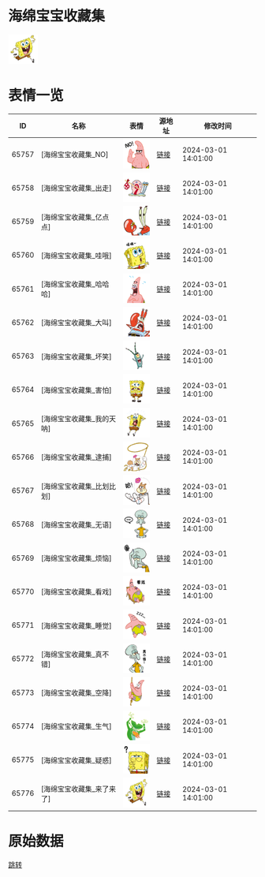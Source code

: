 # 海绵宝宝收藏集

<img src="./cover.png" height="60" alt="cover" />

# 表情一览

|ID|名称|表情|源地址|修改时间|
|----|----|----|----|----|
|65757|[海绵宝宝收藏集_NO]|<img src="./pic/065757_%5B海绵宝宝收藏集_NO%5D.png" height="60" alt="NO"/>|[链接](https://i0.hdslb.com/bfs/garb/5afc0e16f8cf06408965440a03efab8529b9df34.png)|2024-03-01 14:01:00|
|65758|[海绵宝宝收藏集_出走]|<img src="./pic/065758_%5B海绵宝宝收藏集_出走%5D.png" height="60" alt="出走"/>|[链接](https://i0.hdslb.com/bfs/garb/4bc5891f01baf7778c372b7eb951ffba17390b9e.png)|2024-03-01 14:01:00|
|65759|[海绵宝宝收藏集_亿点点]|<img src="./pic/065759_%5B海绵宝宝收藏集_亿点点%5D.png" height="60" alt="亿点点"/>|[链接](https://i0.hdslb.com/bfs/garb/3045d87ee27469c3a82b5f43698f759d2e09a353.png)|2024-03-01 14:01:00|
|65760|[海绵宝宝收藏集_哇哦]|<img src="./pic/065760_%5B海绵宝宝收藏集_哇哦%5D.png" height="60" alt="哇哦"/>|[链接](https://i0.hdslb.com/bfs/garb/92f0f698141bc9ab469ba7a822e8904be506ba19.png)|2024-03-01 14:01:00|
|65761|[海绵宝宝收藏集_哈哈哈]|<img src="./pic/065761_%5B海绵宝宝收藏集_哈哈哈%5D.png" height="60" alt="哈哈哈"/>|[链接](https://i0.hdslb.com/bfs/garb/926fd1eafe22ee6e680039bd2a726845f5b8a39d.png)|2024-03-01 14:01:00|
|65762|[海绵宝宝收藏集_大叫]|<img src="./pic/065762_%5B海绵宝宝收藏集_大叫%5D.png" height="60" alt="大叫"/>|[链接](https://i0.hdslb.com/bfs/garb/f8fdcc523023da7cab0f5c03ebf28ccaa8c8cbc1.png)|2024-03-01 14:01:00|
|65763|[海绵宝宝收藏集_坏笑]|<img src="./pic/065763_%5B海绵宝宝收藏集_坏笑%5D.png" height="60" alt="坏笑"/>|[链接](https://i0.hdslb.com/bfs/garb/4801cc99bc4de0bfba1dc65e53f965391ebd3423.png)|2024-03-01 14:01:00|
|65764|[海绵宝宝收藏集_害怕]|<img src="./pic/065764_%5B海绵宝宝收藏集_害怕%5D.png" height="60" alt="害怕"/>|[链接](https://i0.hdslb.com/bfs/garb/4792485d363008630b697cb02eb345443ce37f2e.png)|2024-03-01 14:01:00|
|65765|[海绵宝宝收藏集_我的天呐]|<img src="./pic/065765_%5B海绵宝宝收藏集_我的天呐%5D.png" height="60" alt="我的天呐"/>|[链接](https://i0.hdslb.com/bfs/garb/b6cb6771a43415895d9173c305c49dd857986ec3.png)|2024-03-01 14:01:00|
|65766|[海绵宝宝收藏集_逮捕]|<img src="./pic/065766_%5B海绵宝宝收藏集_逮捕%5D.png" height="60" alt="逮捕"/>|[链接](https://i0.hdslb.com/bfs/garb/7476c8f98ab1dc870778a7578d4c274944daf3b3.png)|2024-03-01 14:01:00|
|65767|[海绵宝宝收藏集_比划比划]|<img src="./pic/065767_%5B海绵宝宝收藏集_比划比划%5D.png" height="60" alt="比划比划"/>|[链接](https://i0.hdslb.com/bfs/garb/46c7ebdc7c115f8d8b4e0878c4678d61657003a4.png)|2024-03-01 14:01:00|
|65768|[海绵宝宝收藏集_无语]|<img src="./pic/065768_%5B海绵宝宝收藏集_无语%5D.png" height="60" alt="无语"/>|[链接](https://i0.hdslb.com/bfs/garb/1aefd7a4a2927aeb9e8bbea51575bb1449bb45ad.png)|2024-03-01 14:01:00|
|65769|[海绵宝宝收藏集_烦恼]|<img src="./pic/065769_%5B海绵宝宝收藏集_烦恼%5D.png" height="60" alt="烦恼"/>|[链接](https://i0.hdslb.com/bfs/garb/d887600c700a255e7f2446a77981dcb770c455fc.png)|2024-03-01 14:01:00|
|65770|[海绵宝宝收藏集_看戏]|<img src="./pic/065770_%5B海绵宝宝收藏集_看戏%5D.png" height="60" alt="看戏"/>|[链接](https://i0.hdslb.com/bfs/garb/26559a54bb015f66bd62918eb4ba5029a6d3b20c.png)|2024-03-01 14:01:00|
|65771|[海绵宝宝收藏集_睡觉]|<img src="./pic/065771_%5B海绵宝宝收藏集_睡觉%5D.png" height="60" alt="睡觉"/>|[链接](https://i0.hdslb.com/bfs/garb/521ef4886a21f282c571f2c2e9845755d243a5c1.png)|2024-03-01 14:01:00|
|65772|[海绵宝宝收藏集_真不错]|<img src="./pic/065772_%5B海绵宝宝收藏集_真不错%5D.png" height="60" alt="真不错"/>|[链接](https://i0.hdslb.com/bfs/garb/6e745f1b67a18597cee6b63cbbdc477074d62d44.png)|2024-03-01 14:01:00|
|65773|[海绵宝宝收藏集_空降]|<img src="./pic/065773_%5B海绵宝宝收藏集_空降%5D.png" height="60" alt="空降"/>|[链接](https://i0.hdslb.com/bfs/garb/4204f522dc6fdb268a33a934f44fba3339540f00.png)|2024-03-01 14:01:00|
|65774|[海绵宝宝收藏集_生气]|<img src="./pic/065774_%5B海绵宝宝收藏集_生气%5D.png" height="60" alt="生气"/>|[链接](https://i0.hdslb.com/bfs/garb/167b84ff2b80aa8c774d8d9463f46d6ab1400a16.png)|2024-03-01 14:01:00|
|65775|[海绵宝宝收藏集_疑惑]|<img src="./pic/065775_%5B海绵宝宝收藏集_疑惑%5D.png" height="60" alt="疑惑"/>|[链接](https://i0.hdslb.com/bfs/garb/434dcd0ea6f4226a182610004752f0de1b354c76.png)|2024-03-01 14:01:00|
|65776|[海绵宝宝收藏集_来了来了]|<img src="./pic/065776_%5B海绵宝宝收藏集_来了来了%5D.png" height="60" alt="来了来了"/>|[链接](https://i0.hdslb.com/bfs/garb/36ed9c411f72467f28d9446c3071b9669f0f305c.png)|2024-03-01 14:01:00|

# 原始数据

[跳转](./raw.json)

